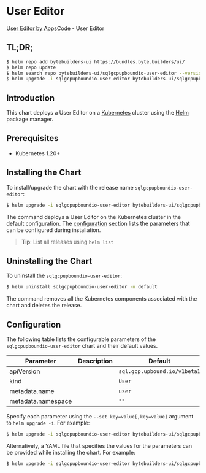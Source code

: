 # User Editor

[User Editor by AppsCode](https://byte.builders) - User Editor

## TL;DR;

```bash
$ helm repo add bytebuilders-ui https://bundles.byte.builders/ui/
$ helm repo update
$ helm search repo bytebuilders-ui/sqlgcpupboundio-user-editor --version=v0.4.18
$ helm upgrade -i sqlgcpupboundio-user-editor bytebuilders-ui/sqlgcpupboundio-user-editor -n default --create-namespace --version=v0.4.18
```

## Introduction

This chart deploys a User Editor on a [Kubernetes](http://kubernetes.io) cluster using the [Helm](https://helm.sh) package manager.

## Prerequisites

- Kubernetes 1.20+

## Installing the Chart

To install/upgrade the chart with the release name `sqlgcpupboundio-user-editor`:

```bash
$ helm upgrade -i sqlgcpupboundio-user-editor bytebuilders-ui/sqlgcpupboundio-user-editor -n default --create-namespace --version=v0.4.18
```

The command deploys a User Editor on the Kubernetes cluster in the default configuration. The [configuration](#configuration) section lists the parameters that can be configured during installation.

> **Tip**: List all releases using `helm list`

## Uninstalling the Chart

To uninstall the `sqlgcpupboundio-user-editor`:

```bash
$ helm uninstall sqlgcpupboundio-user-editor -n default
```

The command removes all the Kubernetes components associated with the chart and deletes the release.

## Configuration

The following table lists the configurable parameters of the `sqlgcpupboundio-user-editor` chart and their default values.

|     Parameter      | Description |                 Default                 |
|--------------------|-------------|-----------------------------------------|
| apiVersion         |             | <code>sql.gcp.upbound.io/v1beta1</code> |
| kind               |             | <code>User</code>                       |
| metadata.name      |             | <code>user</code>                       |
| metadata.namespace |             | <code>""</code>                         |


Specify each parameter using the `--set key=value[,key=value]` argument to `helm upgrade -i`. For example:

```bash
$ helm upgrade -i sqlgcpupboundio-user-editor bytebuilders-ui/sqlgcpupboundio-user-editor -n default --create-namespace --version=v0.4.18 --set apiVersion=sql.gcp.upbound.io/v1beta1
```

Alternatively, a YAML file that specifies the values for the parameters can be provided while
installing the chart. For example:

```bash
$ helm upgrade -i sqlgcpupboundio-user-editor bytebuilders-ui/sqlgcpupboundio-user-editor -n default --create-namespace --version=v0.4.18 --values values.yaml
```
